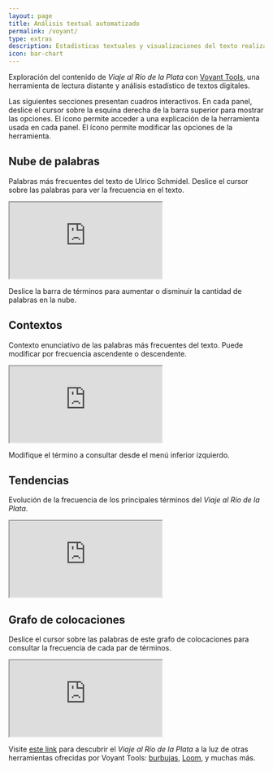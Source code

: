 ```yaml
---
layout: page
title: Análisis textual automatizado
permalink: /voyant/
type: extras
description: Estadísticas textuales y visualizaciones del texto realizadas con Voyant Tools
icon: bar-chart
---
```


Exploración del contenido de _Viaje al Río de la Plata_ con [Voyant Tools](https://voyant-tools.org/), una herramienta de lectura distante y análisis estadístico de textos digitales.

Las siguientes secciones presentan cuadros interactivos. En cada panel, deslice el cursor sobre la esquina derecha de la barra superior para mostrar las opciones. El ícono <i class="fa-solid fa-question" style="color:#157fcc;"></i> permite acceder a una explicación de la herramienta usada en cada panel. El ícono <i class="fa-solid fa-toggle-on" style="color:#157fcc;"></i> permite modificar las opciones de la herramienta.

## Nube de palabras

Palabras más frecuentes del texto de Ulrico Schmidel. Deslice el cursor sobre las palabras para ver la frecuencia en el texto.

<iframe class="py-3" src='https://voyant-tools.org/tool/Cirrus/?stopList=keywords-096e3abe3fdc07c8e067808f52c41b81&visible=75&corpus=d032fba88ac0d35198eb74f591f71ef0'></iframe>

Deslice la barra de términos para aumentar o disminuir la cantidad de palabras en la nube.

## Contextos

Contexto enunciativo de las palabras más frecuentes del texto. Puede modificar por frecuencia ascendente o descendente.

<iframe class="py-3" src='https://voyant-tools.org/tool/Contexts/?query=capit%C3%A1n&stopList=keywords-096e3abe3fdc07c8e067808f52c41b81&corpus=d032fba88ac0d35198eb74f591f71ef0'></iframe>

Modifique el término a consultar desde el menú inferior izquierdo.

## Tendencias

Evolución de la frecuencia de los principales términos del _Viaje al Río de la Plata_.

<iframe class="py-3" src='https://voyant-tools.org/tool/Trends/?stopList=keywords-096e3abe3fdc07c8e067808f52c41b81&query=capit%C3%A1n&query=nuestro&query=tierra&query=gente&query=pueblo&mode=document&corpus=d032fba88ac0d35198eb74f591f71ef0'></iframe>

## Grafo de colocaciones

Deslice el cursor sobre las palabras de este grafo de colocaciones para consultar la frecuencia de cada par de términos.

<iframe class="py-3" src='https://voyant-tools.org/tool/CollocatesGraph/?stopList=keywords-748562329530d72873845684a7b432cf&query=capit%C3%A1n&query=nuestro&query=tierra&corpus=d032fba88ac0d35198eb74f591f71ef0'></iframe>

<div class="py-4 mt-4"><p>Visite <a href="https://voyant-tools.org/?corpus=d032fba88ac0d35198eb74f591f71ef0" target="_blank">este link</a> para descubrir el <i>Viaje al Río de la Plata</i> a la luz de otras herramientas ofrecidas por Voyant Tools: <a href="https://voyant-tools.org/?corpus=d032fba88ac0d35198eb74f591f71ef0&view=bubbles" target="_blank">burbujas</a>, <a href="https://voyant-tools.org/?corpus=d032fba88ac0d35198eb74f591f71ef0&view=loom" target="_blank">Loom</a>, y muchas más.</p></div>
